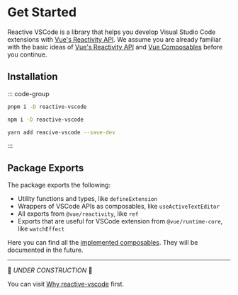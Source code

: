 # Get Started

Reactive VSCode is a library that helps you develop Visual Studio Code extensions with [Vue's Reactivity API](https://vuejs.org/api/reactivity-core.html). We assume you are already familiar with the basic ideas of [Vue's Reactivity API](https://vuejs.org/guide/essentials/reactivity-fundamentals.html) and [Vue Composables](https://vuejs.org/guide/reusability/composables.html) before you continue.

## Installation

::: code-group

```bash [pnpm]
pnpm i -D reactive-vscode
```

```bash [npm]
npm i -D reactive-vscode
```

```bash [yarn]
yarn add reacive-vscode --save-dev
```

:::

## Package Exports

The package exports the following:

- Utility functions and types, like `defineExtension`
- Wrappers of VSCode APIs as composables, like `useActiveTextEditor`
- All exports from `@vue/reactivity`, like `ref`
- Exports that are useful for VSCode extension from `@vue/runtime-core`, like `watchEffect`

Here you can find all the [implemented composables](https://github.com/KermanX/reactive-vscode/tree/main/packages/reactive-vscode/src/composables). They will be documented in the future.

---

🚧 *UNDER CONSTRUCTION* 🚧

You can visit [Why reactive-vscode](./why.md) first.
